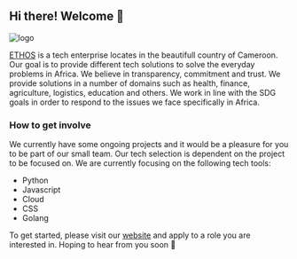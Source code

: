 ## Hi there! Welcome 👋

<!--

**Here are some ideas to get you started:**

🙋‍♀️ A short introduction - what is your organization all about?
🌈 Contribution guidelines - how can the community get involved?
👩‍💻 Useful resources - where can the community find your docs? Is there anything else the community should know?
🍿 Fun facts - what does your team eat for breakfast?
🧙 Remember, you can do mighty things with the power of [Markdown](https://docs.github.com/github/writing-on-github/getting-started-with-writing-and-formatting-on-github/basic-writing-and-formatting-syntax)
-->

![logo](https://github.com/ethos-ets/.github/assets/16753456/bc859881-9fae-420a-893a-968642e9dcd8)


[ETHOS](http://ethos-cm.com/) is a tech enterprise locates in the beautifull country of Cameroon. Our goal is to provide different tech solutions to solve the everyday problems in Africa. We believe in transparency, commitment and trust. 
We provide solutions in a number of domains such as health, finance, agriculture, logistics, education and others. We work in line with the SDG goals in order to respond to the issues we face specifically in Africa.


### How to get involve

We currently have some ongoing projects and it would be a pleasure for you to be part of our small team. Our tech selection is dependent on the project to be focused on.
We are currently focusing on the following tech tools:

- Python
- Javascript
- Cloud
- CSS
- Golang

To get started, please visit our [website](https://www.ethos-cm.com/about-us) and apply to a role you are interested in.
Hoping to hear from you soon 🙂
